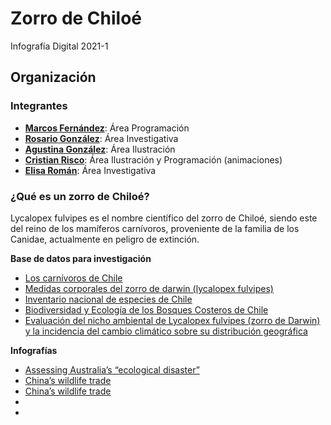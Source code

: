 # Zorro de Chiloé
Infografía Digital 2021-1 


## Organización

### Integrantes 
* [**Marcos Fernández**](https://github.com/marcosfernandezr): Área Programación
* [**Rosario González**](https://github.com/rosariogonzalez ): Área Investigativa 
* [**Agustina González**](https://github.com/agugopa): Área Ilustración
* [**Cristian Risco**](https://github.com/cristianrisco): Área Ilustración y Programación (animaciones)
* [**Elisa Román**](https://github.com/elisaromanf ): Área Investigativa

### ¿Qué es un zorro de Chiloé?
Lycalopex fulvipes es el nombre científico del zorro de Chiloé, siendo este del reino de los mamíferos carnívoros, proveniente de la familia de los Canidae, actualmente en peligro de extinción. 

**Base de datos para investigación**

* [Los carnívoros de Chile](http://www.florayfauna.cl/muestras%20libros/muestraCarnivoros.pdf)
* [Medidas corporales del zorro de darwin (lycalopex fulvipes)](http://cybertesis.uach.cl/tesis/uach/2015/fvc114m/doc/fvc114m.pdf)
* [Inventario nacional de especies de Chile](http://especies.mma.gob.cl/CNMWeb/Web/WebCiudadana/ficha_indepen.aspx?EspecieId=16&Version=1)
* [Biodiversidad y Ecología de los Bosques Costeros de Chile](http://jaimeejimenez.mallaproducciones.com/wp-content/uploads/2020/09/chapter18.pdf)
* [Evaluación del nicho ambiental de Lycalopex fulvipes (zorro de Darwin) y la incidencia del cambio climático sobre su distribución geográfica](https://www.scielo.cl/scielo.php?script=sci_arttext&pid=S0717-65382018000100065)

**Infografías**
* [Assessing Australia’s “ecological disaster”](https://graphics.reuters.com/AUSTRALIA-BUSHFIRES-WILDLIFE/0100B5672VM/index.html)
* [China’s wildlife trade](https://multimedia.scmp.com/infographics/news/china/article/3064927/wildlife-ban/index.html)
* [China’s wildlife trade](https://multimedia.scmp.com/infographics/news/china/article/3064927/wildlife-ban/index.html)
*
*
